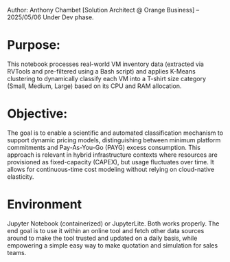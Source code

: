  Author: Anthony Chambet [Solution Architect @ Orange Business] – 2025/05/06
Under Dev phase.
# Purpose:
This notebook processes real-world VM inventory data (extracted via RVTools and pre-filtered using a Bash script)
and applies K-Means clustering to dynamically classify each VM into a T-shirt size category (Small, Medium, Large)
based on its CPU and RAM allocation.

# Objective:
The goal is to enable a scientific and automated classification mechanism to support dynamic pricing models,
distinguishing between minimum platform commitments and Pay-As-You-Go (PAYG) excess consumption.
This approach is relevant in hybrid infrastructure contexts where resources are provisioned as fixed-capacity (CAPEX),
but usage fluctuates over time. It allows for continuous-time cost modeling without relying on cloud-native elasticity.

# Environment
Jupyter Notebook (containerized) or JupyterLite. Both works properly.
The end goal is to use it within an online tool and fetch other data sources around to make the tool trusted and updated on a daily basis, while empowering a simple easy way to make quotation and simulation for sales teams.

